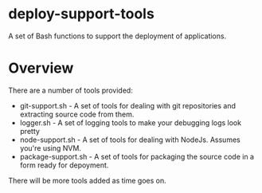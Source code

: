 deploy-support-tools
====================

A set of Bash functions to support the deployment of applications.

Overview
========

There are a number of tools provided:

* git-support.sh - A set of tools for dealing with git repositories and extracting source code from them.
* logger.sh - A set of logging tools to make your debugging logs look pretty
* node-support.sh - A set of tools for dealing with NodeJs. Assumes you're using NVM.
* package-support.sh - A set of tools for packaging the source code in a form ready for depoyment.

There will be more tools added as time goes on.


